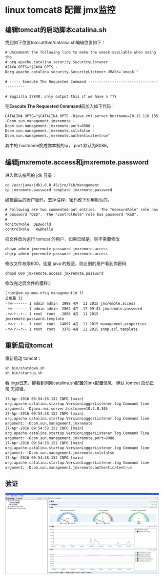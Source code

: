 # linux tomcat8 配置 jmx监控
## 编辑tomcat的启动脚本catalina.sh
找到如下位置tomcat/bin/catalina.sh编辑位置如下：
```shell
# Uncomment the following line to make the umask available when using the
# org.apache.catalina.security.SecurityListener
#JAVA_OPTS="$JAVA_OPTS -Dorg.apache.catalina.security.SecurityListener.UMASK=`umask`"

# ----- Execute The Requested Command -----------------------------------------

# Bugzilla 37848: only output this if we have a TTY
```

在**Execute The Requested Command**前加入如下代码：
```shell
CATALINA_OPTS="$CATALINA_OPTS -Djava.rmi.server.hostname=10.12.116.135 -Dcom.sun.management.jmxremote -Dcom.sun.management.jmxremote.port=8088 -Dcom.sun.management.jmxremote.ssl=false -Dcom.sun.management.jmxremote.authenticate=true"
```
其中的 hostname换成你本机的ip， port 默认为8088。
## 编辑jmxremote.access和jmxremote.password
进入默认按照的 jdk 目录：
```shell
cd /usr/java/jdk1.8.0_45/jre/lib/management
cp jmxremote.password.template jmxremote.password
```
编辑最后的账户密码，去掉注释，密码改下别用默认的。
```shell
# Following are two commented-out entries.  The "measureRole" role has
# password "QED".  The "controlRole" role has password "R&D".
#
monitorRole  QEDworld
controlRole   R&Dhello
```
把文件改为运行 tomcat 的用户，如果已经是，则不需要修改
```shell
chown admin jmxremote.password jmxremote.access
chgrp admin jmxremote.password jmxremote.access
```
修改文件权限600，这是 java 的规范，防止别的用户看到你密码
```shell
chmod 600 jmxremote.access jmxremote.password
```
修改完之后文件的模样:）
```shell
[root@vm-xy-mms-nfsq management]# ll
总用量 32
-rw------- 1 admin admin  3998 4月  11 2015 jmxremote.access
-rw------- 1 admin admin  2862 4月  17 09:45 jmxremote.password
-rw-r--r-- 1 root  root   2856 4月  11 2015 jmxremote.password.template
-rw-r--r-- 1 root  root  14097 4月  11 2015 management.properties
-rw-r--r-- 1 root  root   3376 4月  11 2015 snmp.acl.template
```
## 重新启动tomcat
重新启动 tomcat：
```shell
sh bin/shutdown.sh
sh bin/startup.sh
```
看 logs日志，能看到刚刚catalina.sh配置的jmx配置信息，确认 tomcat 启动正常,无报错。
```shell
17-Apr-2016 09:54:38.152 INFO [main] org.apache.catalina.startup.VersionLoggerListener.log Command line argument: -Djava.rmi.server.hostname=10.3.0.105
17-Apr-2016 09:54:38.152 INFO [main] org.apache.catalina.startup.VersionLoggerListener.log Command line argument: -Dcom.sun.management.jmxremote
17-Apr-2016 09:54:38.152 INFO [main] org.apache.catalina.startup.VersionLoggerListener.log Command line argument: -Dcom.sun.management.jmxremote.port=8088
17-Apr-2016 09:54:38.152 INFO [main] org.apache.catalina.startup.VersionLoggerListener.log Command line argument: -Dcom.sun.management.jmxremote.ssl=false
17-Apr-2016 09:54:38.152 INFO [main] org.apache.catalina.startup.VersionLoggerListener.log Command line argument: -Dcom.sun.management.jmxremote.authenticate=true
```
## 验证
![成功连接](_v_images/_成功连接_1520495514_27302.png)
